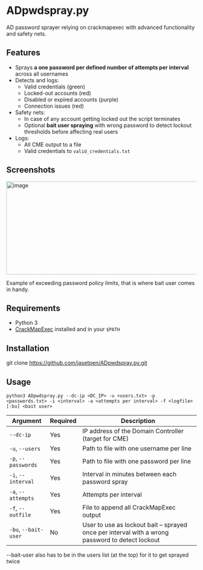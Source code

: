 # ADpwdspray.py

AD password sprayer relying on crackmapexec with advanced functionality and safety nets.


## Features

- Sprays **a one password per defined number of attempts per interval** across all usernames
- Detects and logs:
  - Valid credentials (green)
  - Locked-out accounts (red)
  - Disabled or expired accounts (purple)
  - Connection issues (red)
- Safety nets:
  - In case of any account getting locked out the script terminates
  - Optional **bait user spraying** with wrong password to detect lockout thresholds before affecting real users
- Logs:
  - All CME output to a file
  - Valid credentials to `valid_credentials.txt`

 
## Screenshots

<img width="864" height="246" alt="image" src="https://github.com/user-attachments/assets/88314213-efb0-40e4-b5bd-5f7e3b7eee26" />

Example of exceeding password policy limits, that is where bait user comes in handy.


## Requirements

- Python 3
- [CrackMapExec](https://github.com/byt3bl33d3r/CrackMapExec) installed and in your `$PATH`


## Installation

git clone https://github.com/jasetpen/ADpwdspray.py.git


## Usage

`python3 ADpwdspray.py --dc-ip <DC_IP> -u <users.txt> -p <passwords.txt> -i <interval> -a <attempts per interval> -f <logfile> [-bu] <bait user>`

| Argument           | Required | Description                                                                                     |
|--------------------|----------|-------------------------------------------------------------------------------------------------|
| `--dc-ip`          | Yes      | IP address of the Domain Controller (target for CME)                                            |
| `-u`, `--users`    | Yes      | Path to file with one username per line                                                         |
| `-p`, `--passwords`| Yes      | Path to file with one password per line                                                         |
| `-i`, `--interval` | Yes      | Interval in minutes between each password spray                                                |
| `-a`, `--attempts` | Yes      | Attempts per interval                                                |
| `-f`, `--outfile`  | Yes      | File to append all CrackMapExec output                                                          |
| `-bu`, `--bait-user` | No     | User to use as lockout bait – sprayed once per interval with a wrong password to detect lockout |

--bait-user also has to be in the users list (at the top) for it to get sprayed twice
